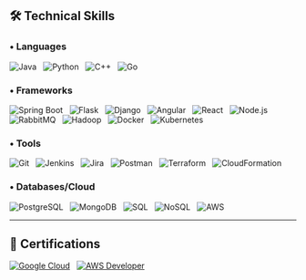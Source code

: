 ## 🛠 Technical Skills

### • Languages  
![Java](https://img.shields.io/badge/Java-007396?style=for-the-badge&logo=java&logoColor=white)
&nbsp;
![Python](https://img.shields.io/badge/Python-3776AB?style=for-the-badge&logo=python&logoColor=white)
&nbsp;
![C++](https://img.shields.io/badge/C++-00599C?style=for-the-badge&logo=cplusplus&logoColor=white)
&nbsp;
![Go](https://img.shields.io/badge/Go-00ADD8?style=for-the-badge&logo=go&logoColor=white)

### • Frameworks  
![Spring Boot](https://img.shields.io/badge/Spring_Boot-6DB33F?style=for-the-badge&logo=springboot&logoColor=white)
&nbsp;
![Flask](https://img.shields.io/badge/Flask-000000?style=for-the-badge&logo=flask&logoColor=white)
&nbsp;
![Django](https://img.shields.io/badge/Django-092E20?style=for-the-badge&logo=django&logoColor=white)
&nbsp;
![Angular](https://img.shields.io/badge/Angular-DD0031?style=for-the-badge&logo=angular&logoColor=white)
&nbsp;
![React](https://img.shields.io/badge/React-20232A?style=for-the-badge&logo=react&logoColor=61DAFB)
&nbsp;
![Node.js](https://img.shields.io/badge/Node.js-339933?style=for-the-badge&logo=nodedotjs&logoColor=white)
&nbsp;
![RabbitMQ](https://img.shields.io/badge/RabbitMQ-FF6600?style=for-the-badge&logo=rabbitmq&logoColor=white)
&nbsp;
![Hadoop](https://img.shields.io/badge/Hadoop-66CCFF?style=for-the-badge&logo=apachehadoop&logoColor=white)
&nbsp;
![Docker](https://img.shields.io/badge/Docker-2496ED?style=for-the-badge&logo=docker&logoColor=white)
&nbsp;
![Kubernetes](https://img.shields.io/badge/Kubernetes-326CE5?style=for-the-badge&logo=kubernetes&logoColor=white)

### • Tools  
![Git](https://img.shields.io/badge/Git-F05032?style=for-the-badge&logo=git&logoColor=white)
&nbsp;
![Jenkins](https://img.shields.io/badge/Jenkins-D24939?style=for-the-badge&logo=jenkins&logoColor=white)
&nbsp;
![Jira](https://img.shields.io/badge/Jira-0052CC?style=for-the-badge&logo=jira&logoColor=white)
&nbsp;
![Postman](https://img.shields.io/badge/Postman-FF6C37?style=for-the-badge&logo=postman&logoColor=white)
&nbsp;
![Terraform](https://img.shields.io/badge/Terraform-623CE4?style=for-the-badge&logo=terraform&logoColor=white)
&nbsp;
![CloudFormation](https://img.shields.io/badge/CloudFormation-FF4F8B?style=for-the-badge&logo=amazonaws&logoColor=white)

### • Databases/Cloud  
![PostgreSQL](https://img.shields.io/badge/PostgreSQL-4169E1?style=for-the-badge&logo=postgresql&logoColor=white)
&nbsp;
![MongoDB](https://img.shields.io/badge/MongoDB-4EA94B?style=for-the-badge&logo=mongodb&logoColor=white)
&nbsp;
![SQL](https://img.shields.io/badge/SQL-4479A1?style=for-the-badge&logo=mysql&logoColor=white)
&nbsp;
![NoSQL](https://img.shields.io/badge/NoSQL-6e5494?style=for-the-badge)
&nbsp;
![AWS](https://img.shields.io/badge/AWS-232F3E?style=for-the-badge&logo=amazonaws&logoColor=white)

---

## 📜 Certifications

[![Google Cloud](https://img.shields.io/badge/Google_Cloud_Associate_Cloud_Engineer-4285F4?style=for-the-badge&logo=googlecloud&logoColor=white)](https://www.credly.com/badges/139ee13a-095d-4f5b-9b60-7ee3e661047e/public_url)
&nbsp;
[![AWS Developer](https://img.shields.io/badge/AWS_Certified_Developer_Associate-232F3E?style=for-the-badge&logo=amazonaws&logoColor=white)](https://www.credly.com/badges/e5ae32f1-68b3-4e6a-91f0-05efeeb055cd/public_url)
